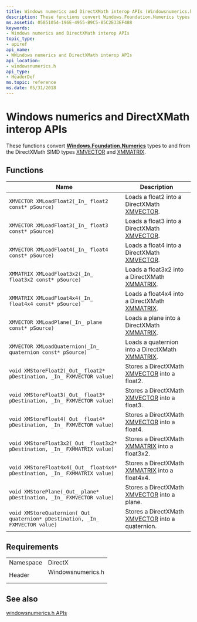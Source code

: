 ```yaml
---
title: Windows numerics and DirectXMath interop APIs (Windowsnumerics.h)
description: These functions convert Windows.Foundation.Numerics types to and from the DirectXMath SIMD types XMVECTOR and XMMATRIX.
ms.assetid: 05851054-196E-4955-B9C5-85C2E33EF488
keywords:
- Windows numerics and DirectXMath interop APIs
topic_type:
- apiref
api_name:
- WWindows numerics and DirectXMath interop APIs
api_location:
- windowsnumerics.h
api_type:
- HeaderDef
ms.topic: reference
ms.date: 05/31/2018
---
```


# Windows numerics and DirectXMath interop APIs

These functions convert [**Windows.Foundation.Numerics**](/uwp/api/Windows.Foundation.Numerics) types to and from the DirectXMath SIMD types [XMVECTOR](/windows/win32/dxmath/xmvector-data-type) and [XMMATRIX](/windows/win32/api/directxmath/ns-directxmath-xmmatrix).

## Functions

| Name | Description |
|-|-|
| `XMVECTOR XMLoadFloat2(_In_ float2 const* pSource)` | Loads a float2 into a DirectXMath [XMVECTOR](/windows/win32/dxmath/xmvector-data-type). |
| `XMVECTOR XMLoadFloat3(_In_ float3 const* pSource)` | Loads a float3 into a DirectXMath [XMVECTOR](/windows/win32/dxmath/xmvector-data-type). |
| `XMVECTOR XMLoadFloat4(_In_ float4 const* pSource)` | Loads a float4 into a DirectXMath [XMVECTOR](/windows/win32/dxmath/xmvector-data-type). |
| `XMMATRIX XMLoadFloat3x2(_In_ float3x2 const* pSource)` | Loads a float3x2 into a DirectXMath [XMMATRIX](/windows/win32/api/directxmath/ns-directxmath-xmmatrix). |
| `XMMATRIX XMLoadFloat4x4(_In_ float4x4 const* pSource)` | Loads a float4x4 into a DirectXMath [XMMATRIX](/windows/win32/api/directxmath/ns-directxmath-xmmatrix). |
| `XMVECTOR XMLoadPlane(_In_ plane const* pSource)` | Loads a plane into a DirectXMath [XMMATRIX](/windows/win32/api/directxmath/ns-directxmath-xmmatrix). |
| `XMVECTOR XMLoadQuaternion(_In_ quaternion const* pSource)` | Loads a quaternion into a DirectXMath [XMMATRIX](/windows/win32/api/directxmath/ns-directxmath-xmmatrix). |
| `void XMStoreFloat2(_Out_ float2* pDestination, _In_ FXMVECTOR value)` | Stores a DirectXMath [XMVECTOR](/windows/win32/dxmath/xmvector-data-type) into a float2. |
| `void XMStoreFloat3(_Out_ float3* pDestination, _In_ FXMVECTOR value)` | Stores a DirectXMath [XMVECTOR](/windows/win32/dxmath/xmvector-data-type) into a float3. |
| `void XMStoreFloat4(_Out_ float4* pDestination, _In_ FXMVECTOR value)` | Stores a DirectXMath [XMVECTOR](/windows/win32/dxmath/xmvector-data-type) into a float4. |
| `void XMStoreFloat3x2(_Out_ float3x2* pDestination, _In_ FXMMATRIX value)` | Stores a DirectXMath [XMMATRIX](/windows/win32/api/directxmath/ns-directxmath-xmmatrix) into a float3x2. |
| `void XMStoreFloat4x4(_Out_ float4x4* pDestination, _In_ FXMMATRIX value)` | Stores a DirectXMath [XMMATRIX](/windows/win32/api/directxmath/ns-directxmath-xmmatrix) into a float4x4. |
| `void XMStorePlane(_Out_ plane* pDestination, _In_ FXMVECTOR value)` | Stores a DirectXMath [XMVECTOR](/windows/win32/dxmath/xmvector-data-type) into a plane. |
| `void XMStoreQuaternion(_Out_ quaternion* pDestination, _In_ FXMVECTOR value)` | Stores a DirectXMath [XMVECTOR](/windows/win32/dxmath/xmvector-data-type) into a quaternion. |

## Requirements

| | |
|-|-|
| Namespace | DirectX |
| Header | <dl> <dt>Windowsnumerics.h</dt> </dl> |

## See also

[windowsnumerics.h APIs](windowsnumerics-h-apis-portal.md)
